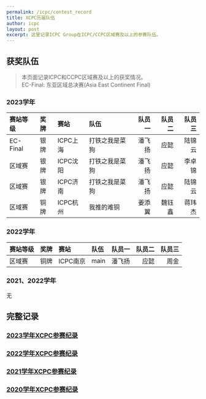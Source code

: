 ```yaml
---
permalink: /icpc/contest_record
title: XCPC历届队伍
author: icpc
layout: post
excerpt: 这里记录ICPC Group在ICPC/CCPC区域赛及以上的参赛队伍。
---
```


## 获奖队伍

> 本页面记录ICPC和CCPC区域赛及以上的获奖情况。  
> EC-Final: 东亚区域总决赛(Asia East Continent Final)

### 2023学年

| 赛站等级     | 奖牌 | 赛站     | 队伍      | 队员一 | 队员二 | 队员三 |
|:---------|:---|:-------|:--------|----:|----:|----:|
| EC-Final | 银牌 | ICPC上海 | 打铁之我是菜狗 | 潘飞扬 |  应懿 | 陆锦云 |
| 区域赛      | 银牌 | ICPC沈阳 | 打铁之我是菜狗 | 潘飞扬 |  应懿 | 李卓锦 |
| 区域赛      | 银牌 | ICPC济南 | 打铁之我是菜狗 | 潘飞扬 |  应懿 | 陆锦云 |
| 区域赛      | 铜牌 | ICPC杭州 | 我推的难铜   | 姜添翼 | 魏钰鑫 | 蒋玮杰 |

### 2022学年

| 赛站等级 | 奖牌 | 赛站     | 队伍   | 队员一 | 队员二 | 队员三 |
|:-----|:---|:-------|:-----|----:|----:|----:|
| 区域赛  | 铜牌 | ICPC南京 | main | 潘飞扬 |  应懿 |  周金 |

### 2021、2022学年

无

## 完整记录

### [2023学年XCPC参赛纪录](/icpc/contest_record_2023)

### [2022学年XCPC参赛纪录](/icpc/contest_record_2022)

### [2021学年XCPC参赛纪录](/icpc/contest_record_2021)

### [2020学年XCPC参赛纪录](/icpc/contest_record_2020)
